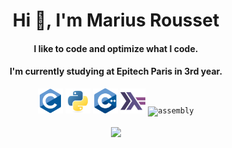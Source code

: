 <div align="center">
  <h1 class="title">Hi 👋, I'm Marius Rousset</h1>
  <h4 class="simple-line">I like to code and optimize what I code.
  <h4 class="simple-line">I'm currently studying at Epitech Paris in 3rd year.</h4>
  <code><img src="https://raw.githubusercontent.com/devicons/devicon/master/icons/c/c-original.svg" alt="c" height="40"/></code>
  <code><img src="https://raw.githubusercontent.com/devicons/devicon/master/icons/python/python-original.svg" alt="c" height="40"/></code>
  <code><img src="https://raw.githubusercontent.com/devicons/devicon/master/icons/cplusplus/cplusplus-original.svg" alt="c" height="40"/></code>
  <code><img src="https://raw.githubusercontent.com/devicons/devicon/master/icons/haskell/haskell-original.svg" alt="c" height="40"/></code>
  <code><img src="https://www.nasm.us/images/nasm.png" alt="assembly" height="40"/></code>
  <br>
  <br>
  <img src="https://github-readme-stats.vercel.app/api/top-langs?username=anpawo&show_icons=true&locale=en&layout=compact&hide=html" />
</div>

